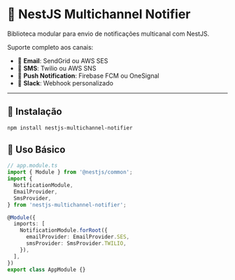 # 📣 NestJS Multichannel Notifier

Biblioteca modular para envio de notificações multicanal com NestJS.

Suporte completo aos canais:
- 📧 **Email**: SendGrid ou AWS SES
- 📱 **SMS**: Twilio ou AWS SNS
- 🔔 **Push Notification**: Firebase FCM ou OneSignal
- 💬 **Slack**: Webhook personalizado

---

## 🚀 Instalação

```bash
npm install nestjs-multichannel-notifier
```

## 🔧 Uso Básico

```typescript
// app.module.ts
import { Module } from '@nestjs/common';
import {
  NotificationModule,
  EmailProvider,
  SmsProvider,
} from 'nestjs-multichannel-notifier';

@Module({
  imports: [
    NotificationModule.forRoot({
      emailProvider: EmailProvider.SES,
      smsProvider: SmsProvider.TWILIO,
    }),
  ],
})
export class AppModule {}
```